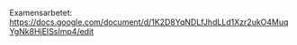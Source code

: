 Examensarbetet: https://docs.google.com/document/d/1K2D8YqNDLfJhdLLd1Xzr2ukO4MuqYgNk8HjEISsImp4/edit